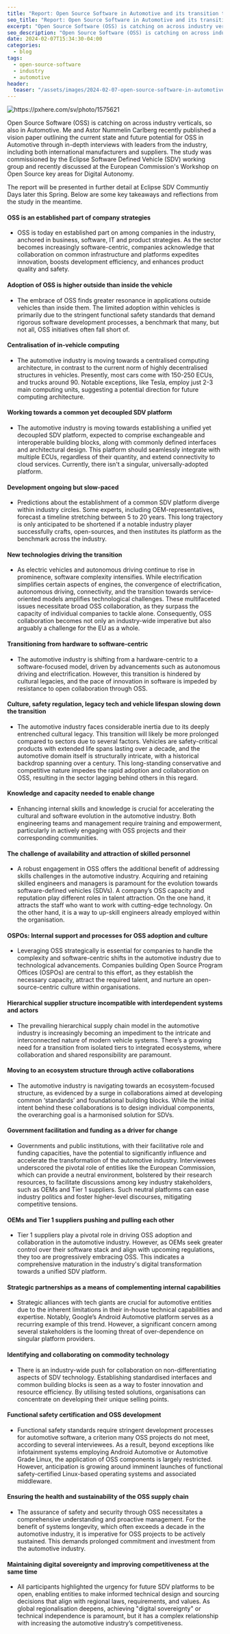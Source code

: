 ```yaml
---
title: "Report: Open Source Software in Automotive and its transition towards Software Defined Vehicles"
seo_title: "Report: Open Source Software in Automotive and its transition towards Software Defined Vehicles"
excerpt: "Open Source Software (OSS) is catching on across industry verticals, so also in Automotive. Me and Astor Nummelin Carlberg recently published a vision paper outlining the current state and future potential for OSS in Automotive through in-depth interviews with leaders from the industry, including both international manufacturers and suppliers. The study was commissioned by the Eclipse Software Defined Vehicle (SDV) working group and recently discussed at the European Commission's Workshop on Open Source key areas for Digital Autonomy."
seo_description: "Open Source Software (OSS) is catching on across industry verticals, so also in Automotive. Me and Astor Nummelin Carlberg recently published a vision paper outlining the current state and future potential for OSS in Automotive through in-depth interviews with leaders from the industry, including both international manufacturers and suppliers. The study was commissioned by the Eclipse Software Defined Vehicle (SDV) working group and recently discussed at the European Commission's Workshop on Open Source key areas for Digital Autonomy."
date: 2024-02-07T15:34:30-04:00
categories:
  - blog
tags:
  - open-source-software
  - industry
  - automotive
header:
  teaser: "/assets/images/2024-02-07-open-source-software-in-automotive-and-its-transition-towards-software-defined-vehicles/teaser.jpg"
---
```



<div class="thumbnail-container">
<img src="/assets/images/2024-02-07-open-source-software-in-automotive-and-its-transition-towards-software-defined-vehicles/teaser.jpg" alt="https://pxhere.com/sv/photo/1575621"></div>

Open Source Software (OSS) is catching on across industry verticals, so also in Automotive. Me and Astor Nummelin Carlberg recently published a vision paper outlining the current state and future potential for OSS in Automotive through in-depth interviews with leaders from the industry, including both international manufacturers and suppliers. The study was commissioned by the Eclipse Software Defined Vehicle (SDV) working group and recently discussed at the European Commission's Workshop on Open Source key areas for Digital Autonomy.

The report will be presented in further detail at Eclipse SDV Communtiy Days later this Spring. Below are some key takeaways and reflections from the study in the meantime.

#### OSS is an established part of company strategies
* OSS is today en established part on among companies in the industry, anchored in business, software, IT and product strategies. As the sector becomes increasingly software-centric, companies acknowledge that collaboration on common infrastructure and platforms expedites innovation, boosts development efficiency, and enhances product quality and safety.

#### Adoption of OSS is higher outside than inside the vehicle
* The embrace of OSS finds greater resonance in applications outside vehicles than inside them. The limited adoption within vehicles is primarily due to the stringent functional safety standards that demand rigorous software development processes, a benchmark that many, but not all, OSS initiatives often fall short of.

#### Centralisation of in-vehicle computing
* The automotive industry is moving towards a centralised computing architecture, in contrast to the current norm of highly decentralised structures in vehicles. Presently, most cars come with 150-250 ECUs, and trucks around 90. Notable exceptions, like Tesla, employ just 2-3 main computing units, suggesting a potential direction for future computing architecture.

#### Working towards a common yet decoupled SDV platform
* The automotive industry is moving towards establishing a unified yet decoupled SDV platform, expected to comprise exchangeable and interoperable building blocks, along with commonly defined interfaces and architectural design. This platform should seamlessly integrate with multiple ECUs, regardless of their quantity, and extend connectivity to cloud services. Currently, there isn't a singular, universally-adopted platform.

#### Development ongoing but slow-paced
* Predictions about the establishment of a common SDV platform diverge within industry circles. Some experts, including OEM-representatives, forecast a timeline stretching between 5 to 20 years. This long trajectory is only anticipated to be shortened if a notable industry player successfully crafts, open-sources, and then institutes its platform as the benchmark across the industry.

#### New technologies driving the transition
* As electric vehicles and autonomous driving continue to rise in prominence, software complexity intensifies. While electrification simplifies certain aspects of engines, the convergence of electrification, autonomous driving, connectivity, and the transition towards service-oriented models amplifies technological challenges. These multifaceted issues necessitate broad OSS collaboration, as they surpass the capacity of individual companies to tackle alone. Consequently, OSS collaboration becomes not only an industry-wide imperative but also arguably a challenge for the EU as a whole.

#### Transitioning from hardware to software-centric
* The automotive industry is shifting from a hardware-centric to a software-focused model, driven by advancements such as autonomous driving and electrification. However, this transition is hindered by cultural legacies, and the pace of innovation in software is impeded by resistance to open collaboration through OSS.

#### Culture, safety regulation, legacy tech and vehicle lifespan slowing down the transition
* The automotive industry faces considerable inertia due to its deeply entrenched cultural legacy. This transition will likely be more prolonged compared to sectors due to several factors. Vehicles are safety-critical products with extended life spans lasting over a decade, and the automotive domain itself is structurally intricate, with a historical backdrop spanning over a century. This long-standing conservative and competitive nature impedes the rapid adoption and collaboration on OSS, resulting in the sector lagging behind others in this regard.

#### Knowledge and capacity needed to enable change
* Enhancing internal skills and knowledge is crucial for accelerating the cultural and software evolution in the automotive industry. Both engineering teams and management require training and empowerment, particularly in actively engaging with OSS projects and their corresponding communities.

#### The challenge of availability and attraction of skilled personnel
* A robust engagement in OSS offers the additional benefit of addressing skills challenges in the automotive industry. Acquiring and retaining skilled engineers and managers is paramount for the evolution towards software-defined vehicles (SDVs). A company’s OSS capacity and reputation play different roles in talent attraction. On the one hand, it attracts the staff who want to work with cutting-edge technology. On the other hand, it is a way to up-skill engineers already employed within the organisation.

#### OSPOs: Internal support and processes for OSS adoption and culture
* Leveraging OSS strategically is essential for companies to handle the complexity and software-centric shifts in the automotive industry due to technological advancements. Companies building Open Source Program Offices (OSPOs) are central to this effort, as they establish the necessary capacity, attract the required talent, and nurture an open-source-centric culture within organisations.

#### Hierarchical supplier structure incompatible with interdependent systems and actors
* The prevailing hierarchical supply chain model in the automotive industry is increasingly becoming an impediment to the intricate and interconnected nature of modern vehicle systems. There’s a growing need for a transition from isolated tiers to integrated ecosystems, where collaboration and shared responsibility are paramount.

#### Moving to an ecosystem structure through active collaborations
* The automotive industry is navigating towards an ecosystem-focused structure, as evidenced by a surge in collaborations aimed at developing common ‘standards’ and foundational building blocks. While the initial intent behind these collaborations is to design individual components, the overarching goal is a harmonised solution for SDVs.

#### Government facilitation and funding as a driver for change
* Governments and public institutions, with their facilitative role and funding capacities, have the potential to significantly influence and accelerate the transformation of the automotive industry. Interviewees underscored the pivotal role of entities like the European Commission, which can provide a neutral environment, bolstered by their research resources, to facilitate discussions among key industry stakeholders, such as OEMs and Tier 1 suppliers. Such neutral platforms can ease industry politics and foster higher-level discourses, mitigating competitive tensions.

#### OEMs and Tier 1 suppliers pushing and pulling each other
* Tier 1 suppliers play a pivotal role in driving OSS adoption and collaboration in the automotive industry. However, as OEMs seek greater control over their software stack and align with upcoming regulations, they too are progressively embracing OSS. This indicates a comprehensive maturation in the industry's digital transformation towards a unified SDV platform.

#### Strategic partnerships as a means of complementing internal capabilities
* Strategic alliances with tech giants are crucial for automotive entities due to the inherent limitations in their in-house technical capabilities and expertise. Notably, Google’s Android Automotive platform serves as a recurring example of this trend. However, a significant concern among several stakeholders is the looming threat of over-dependence on singular platform providers.

#### Identifying and collaborating on commodity technology
* There is an industry-wide push for collaboration on non-differentiating aspects of SDV technology. Establishing standardised interfaces and common building blocks is seen as a way to foster innovation and resource efficiency. By utilising tested solutions, organisations can concentrate on developing their unique selling points.

#### Functional safety certification and OSS development
* Functional safety standards require stringent development processes for automotive software, a criterion many OSS projects do not meet, according to several interviewees. As a result, beyond exceptions like infotainment systems employing Android Automotive or Automotive Grade Linux, the application of OSS components is largely restricted. However, anticipation is growing around imminent launches of functional safety-certified Linux-based operating systems and associated middleware.

#### Ensuring the health and sustainability of the OSS supply chain
* The assurance of safety and security through OSS necessitates a comprehensive understanding and proactive management. For the benefit of systems longevity, which often exceeds a decade in the automotive industry, it is imperative for OSS projects to be actively sustained. This demands prolonged commitment and investment from the automotive industry.

#### Maintaining digital sovereignty and improving competitiveness at the same time
* All participants highlighted the urgency for future SDV platforms to be open, enabling entities to make informed technical design and sourcing decisions that align with regional laws, requirements, and values. As global regionalisation deepens, achieving "digital sovereignty" or technical independence is paramount, but it has a complex relationship with increasing the automotive industry’s competitiveness.
